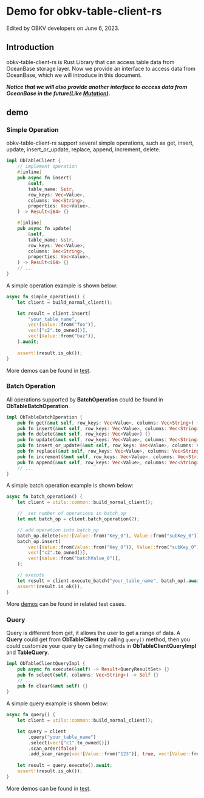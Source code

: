 # Demo for obkv-table-client-rs
Edited by OBKV developers on June 6, 2023.

## Introduction
obkv-table-client-rs is Rust Library that can access table data from OceanBase storage layer.
Now we provide an interface to access data from OceanBase, which we will introduce in this document.

***Notice that we will also provide another interface to access data from OceanBase in the future(Like [Mutation](https://github.com/oceanbase/obkv-table-client-java/tree/master/example/simple-mutation)).***

## demo

### Simple Operation
obkv-table-client-rs support several simple operations, such as get, insert, update, insert_or_update, replace, append, increment, delete.

```rust Table and ObTableClient
impl ObTableClient {
    // implement operation
    #[inline]
    pub async fn insert(
        &self,
        table_name: &str,
        row_keys: Vec<Value>,
        columns: Vec<String>,
        properties: Vec<Value>,
    ) -> Result<i64> {}

    #[inline]
    pub async fn update(
        &self,
        table_name: &str,
        row_keys: Vec<Value>,
        columns: Vec<String>,
        properties: Vec<Value>,
    ) -> Result<i64> {}
    // ...
}
```

A simple operation example is shown below:
```rust simple operation example
async fn simple_operation() {
    let client = build_normal_client();

    let result = client.insert(
        "your_table_name",
        vec![Value::from("foo")],
        vec!["c2".to_owned()],
        vec![Value::from("baz")],
    ).await;
    
    assert!(result.is_ok());
}
```
More demos can be found in [test](https://github.com/oceanbase/obkv-table-client-rs/blob/main/tests/test_table_client_base.rs).

### Batch Operation
All operations supported by **BatchOperation** could be found in **ObTableBatchOperation**.
```rust ObTableBatchOperation
impl ObTableBatchOperation {
    pub fn get(&mut self, row_keys: Vec<Value>, columns: Vec<String>) {}
    pub fn insert(&mut self, row_keys: Vec<Value>, columns: Vec<String>, properties: Vec<Value>) {}
    pub fn delete(&mut self, row_keys: Vec<Value>) {}
    pub fn update(&mut self, row_keys: Vec<Value>, columns: Vec<String>, properties: Vec<Value>) {}
    pub fn insert_or_update(&mut self, row_keys: Vec<Value>, columns: Vec<String>, properties: Vec<Value>) {}
    pub fn replace(&mut self, row_keys: Vec<Value>, columns: Vec<String>, properties: Vec<Value>) {}
    pub fn increment(&mut self, row_keys: Vec<Value>, columns: Vec<String>, properties: Vec<Value>) {}
    pub fn append(&mut self, row_keys: Vec<Value>, columns: Vec<String>, properties: Vec<Value>) {}
    // ...
}
```
A simple batch operation example is shown below:
```rust batch operation example
async fn batch_operation() {
    let client = utils::common::build_normal_client();

    //  set number of operations in batch_op
    let mut batch_op = client.batch_operation(2);

    // add operation into batch_op
    batch_op.delete(vec![Value::from("Key_0"), Value::from("subKey_0")]);
    batch_op.insert(
        vec![Value::from(Value::from("Key_0")), Value::from("subKey_0")],
        vec!["c2".to_owned()],
        vec![Value::from("batchValue_0")],
    );

    // execute
    let result = client.execute_batch("your_table_name", batch_op).await;
    assert!(result.is_ok());
}
```
More [demos](https://github.com/oceanbase/obkv-table-client-rs/blob/main/tests/test_table_client_key.rs) can be found in related test cases.

### Query
Query is different from get, it allows the user to get a range of data.
A **Query** could get from **ObTableClient** by calling ```query()``` method, then you could customize your query by calling methods in **ObTableClientQueryImpl** and **TableQuery**.
```rust ObTableClientQueryImpll
impl ObTableClientQueryImpl {
    pub async fn execute(&self) -> Result<QueryResultSet> {}
    pub fn select(self, columns: Vec<String>) -> Self {}
    // ...
    pub fn clear(&mut self) {}
}
```
A simple query example is shown below:
```rust query example
async fn query() {
    let client = utils::common::build_normal_client();

    let query = client
        .query("your_table_name")
        .select(vec!["c1".to_owned()])
        .scan_order(false)
        .add_scan_range(vec![Value::from("123")], true, vec![Value::from("567")], true);
    
    let result = query.execute().await;
    assert!(result.is_ok());
}
```
More demos can be found in [test](https://github.com/oceanbase/obkv-table-client-rs/blob/main/tests/test_table_client_base.rs).
